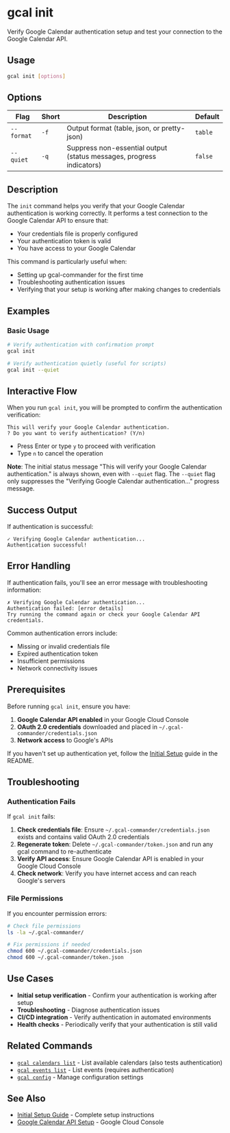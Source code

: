 # gcal init

Verify Google Calendar authentication setup and test your connection to the Google Calendar API.

## Usage

```bash
gcal init [options]
```

## Options

| Flag | Short | Description | Default |
|------|-------|-------------|---------|
| `--format` | `-f` | Output format (table, json, or pretty-json) | `table` |
| `--quiet` | `-q` | Suppress non-essential output (status messages, progress indicators) | `false` |

## Description

The `init` command helps you verify that your Google Calendar authentication is working correctly. It performs a test connection to the Google Calendar API to ensure that:

- Your credentials file is properly configured
- Your authentication token is valid
- You have access to your Google Calendar

This command is particularly useful when:
- Setting up gcal-commander for the first time
- Troubleshooting authentication issues
- Verifying that your setup is working after making changes to credentials

## Examples

### Basic Usage

```bash
# Verify authentication with confirmation prompt
gcal init

# Verify authentication quietly (useful for scripts)
gcal init --quiet
```

## Interactive Flow

When you run `gcal init`, you will be prompted to confirm the authentication verification:

```
This will verify your Google Calendar authentication.
? Do you want to verify authentication? (Y/n) 
```

- Press Enter or type `y` to proceed with verification
- Type `n` to cancel the operation

**Note**: The initial status message "This will verify your Google Calendar authentication." is always shown, even with `--quiet` flag. The `--quiet` flag only suppresses the "Verifying Google Calendar authentication..." progress message.

## Success Output

If authentication is successful:

```
✓ Verifying Google Calendar authentication...
Authentication successful!
```

## Error Handling

If authentication fails, you'll see an error message with troubleshooting information:

```
✗ Verifying Google Calendar authentication...
Authentication failed: [error details]
Try running the command again or check your Google Calendar API credentials.
```

Common authentication errors include:
- Missing or invalid credentials file
- Expired authentication token
- Insufficient permissions
- Network connectivity issues

## Prerequisites

Before running `gcal init`, ensure you have:

1. **Google Calendar API enabled** in your Google Cloud Console
2. **OAuth 2.0 credentials** downloaded and placed in `~/.gcal-commander/credentials.json`
3. **Network access** to Google's APIs

If you haven't set up authentication yet, follow the [Initial Setup](../README.md#initial-setup) guide in the README.

## Troubleshooting

### Authentication Fails

If `gcal init` fails:

1. **Check credentials file**: Ensure `~/.gcal-commander/credentials.json` exists and contains valid OAuth 2.0 credentials
2. **Regenerate token**: Delete `~/.gcal-commander/token.json` and run any gcal command to re-authenticate
3. **Verify API access**: Ensure Google Calendar API is enabled in your Google Cloud Console
4. **Check network**: Verify you have internet access and can reach Google's servers

### File Permissions

If you encounter permission errors:

```bash
# Check file permissions
ls -la ~/.gcal-commander/

# Fix permissions if needed
chmod 600 ~/.gcal-commander/credentials.json
chmod 600 ~/.gcal-commander/token.json
```

## Use Cases

- **Initial setup verification** - Confirm your authentication is working after setup
- **Troubleshooting** - Diagnose authentication issues
- **CI/CD integration** - Verify authentication in automated environments
- **Health checks** - Periodically verify that your authentication is still valid

## Related Commands

- [`gcal calendars list`](calendars-list.md) - List available calendars (also tests authentication)
- [`gcal events list`](events-list.md) - List events (requires authentication)
- [`gcal config`](config.md) - Manage configuration settings

## See Also

- [Initial Setup Guide](../README.md#initial-setup) - Complete setup instructions
- [Google Calendar API Setup](https://console.cloud.google.com/) - Google Cloud Console